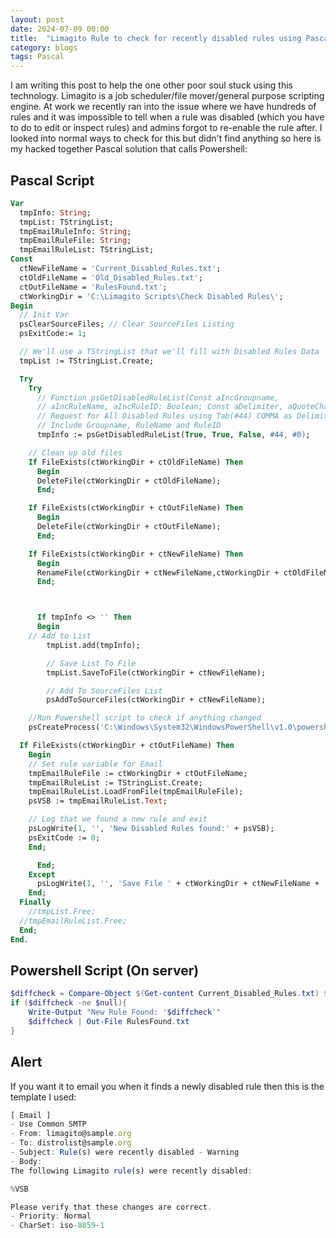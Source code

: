 ```yaml
---
layout: post
date: 2024-07-09 00:00
title:  "Limagito Rule to check for recently disabled rules using Pascal"
category: blogs
tags: Pascal
---
```

I am writing this post to help the one other poor soul stuck using this technology. Limagito is a job scheduler/file mover/general purpose scripting engine. At work we recently ran into the issue where we have hundreds of rules and it was impossible to tell when a rule was disabled (which you have to do to edit or inspect rules) and admins forgot to re-enable the rule after. I looked into normal ways to check for this but didn't find anything so here is my hacked together Pascal solution that calls Powershell:


Pascal Script
------------
```pascal
Var
  tmpInfo: String;
  tmpList: TStringList;
  tmpEmailRuleInfo: String;
  tmpEmailRuleFile: String;
  tmpEmailRuleList: TStringList;
Const
  ctNewFileName = 'Current_Disabled_Rules.txt';
  ctOldFileName = 'Old_Disabled_Rules.txt';
  ctOutFileName = 'RulesFound.txt';
  ctWorkingDir = 'C:\Limagito Scripts\Check Disabled Rules\';
Begin
  // Init Var
  psClearSourceFiles; // Clear SourceFiles Listing
  psExitCode:= 1;

  // We'll use a TStringList that we'll fill with Disabled Rules Data
  tmpList := TStringList.Create;

  Try
    Try
      // Function psGetDisabledRuleList(Const aIncGroupname,
      // aIncRuleName, aIncRuleID: Boolean; Const aDelimiter, aQuoteChar: Char): String;
      // Request for All Disabled Rules using Tab(#44) COMMA as Delimiter
      // Include Groupname, RuleName and RuleID
      tmpInfo := psGetDisabledRuleList(True, True, False, #44, #0);

    // Clean up old files
    If FileExists(ctWorkingDir + ctOldFileName) Then
      Begin
      DeleteFile(ctWorkingDir + ctOldFileName);
      End;

    If FileExists(ctWorkingDir + ctOutFileName) Then
      Begin
      DeleteFile(ctWorkingDir + ctOutFileName);
      End;

    If FileExists(ctWorkingDir + ctNewFileName) Then
      Begin
      RenameFile(ctWorkingDir + ctNewFileName,ctWorkingDir + ctOldFileName);
      End;



      If tmpInfo <> '' Then
      Begin
    // Add to List
        tmpList.add(tmpInfo);

        // Save List To File
        tmpList.SaveToFile(ctWorkingDir + ctNewFileName);

        // Add To SourceFiles List
        psAddToSourceFiles(ctWorkingDir + ctNewFileName);

    //Run Powershell script to check if anything changed
    psCreateProcess('C:\Windows\System32\WindowsPowerShell\v1.0\powershell.exe','powershell.exe .\DiffTest.ps1','C:\Limagito Scripts\Check Disabled Rules\',1,True);

  If FileExists(ctWorkingDir + ctOutFileName) Then
    Begin
    // Set rule variable for Email
    tmpEmailRuleFile := ctWorkingDir + ctOutFileName;
    tmpEmailRuleList := TStringList.Create;
    tmpEmailRuleList.LoadFromFile(tmpEmailRuleFile);
    psVSB := tmpEmailRuleList.Text;

    // Log that we found a new rule and exit
    psLogWrite(1, '', 'New Disabled Rules found:' + psVSB);
    psExitCode := 0;
    End;

      End;
    Except
      psLogWrite(1, '', 'Save File ' + ctWorkingDir + ctNewFileName + ' Exception');
    End;
  Finally
    //tmpList.Free;
  //tmpEmailRuleList.Free;
  End;
End.
```

Powershell Script (On server)
------------
```powershell
$diffcheck = Compare-Object $(Get-content Current_Disabled_Rules.txt) $(Get-Content Old_Disabled_Rules.txt) | ?{$_.SideIndicator -eq '<='} | select -ExpandProperty inputobject  
if ($diffcheck -ne $null){  
	Write-Output "New Rule Found: '$diffcheck'"
	$diffcheck | Out-File RulesFound.txt	 	
}
```

Alert
------------
If you want it to email you when it finds a newly disabled rule then this is the template I used:

```js
[ Email ]
- Use Common SMTP
- From: limagito@sample.org
- To: distrolist@sample.org
- Subject: Rule(s) were recently disabled - Warning
- Body:
The following Limagito rule(s) were recently disabled:

%VSB

Please verify that these changes are correct.
- Priority: Normal
- CharSet: iso-8859-1
```
